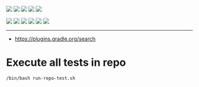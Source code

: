 ![](https://img.shields.io/badge/language-groovy,%20kotlin-blue)
![](https://img.shields.io/badge/technology-gradle-blue)
![](https://img.shields.io/badge/development%20year-2020-orange)
![](https://img.shields.io/badge/contributor-shijian%20su-purple)
![](https://img.shields.io/badge/license-MIT-lightgrey)

![](https://img.shields.io/github/languages/top/shijiansu/gradle)
![](https://img.shields.io/github/languages/count/shijiansu/gradle)
![](https://img.shields.io/github/languages/code-size/shijiansu/gradle)
![](https://img.shields.io/github/repo-size/shijiansu/gradle)
![](https://img.shields.io/github/last-commit/shijiansu/gradle?color=red)
![](https://github.com/shijiansu/gradle/workflows/ci%20build/badge.svg)

--------------------------------------------------------------------------------

- https://plugins.gradle.org/search

# Execute all tests in repo

`/bin/bash run-repo-test.sh`
